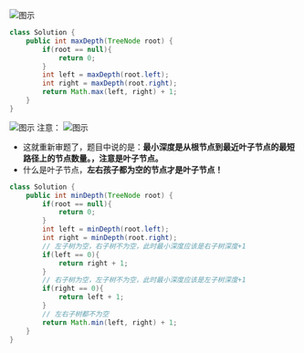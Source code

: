 

![图示](https://img-blog.csdnimg.cn/6577c75502b1408c91524345fadffe78.png?x-oss-process=image/watermark,type_ZHJvaWRzYW5zZmFsbGJhY2s,shadow_50,text_Q1NETiBA5bSU5rOi5rOi5ZWK,size_18,color_FFFFFF,t_70,g_se,x_16)
```java
class Solution {
    public int maxDepth(TreeNode root) {
        if(root == null){
            return 0;
        }
        int left = maxDepth(root.left);
        int right = maxDepth(root.right);
        return Math.max(left, right) + 1;
    }
}
```
![图示](https://img-blog.csdnimg.cn/44e89a79447f453eb0c25ae4cb2cd241.png?x-oss-process=image/watermark,type_ZHJvaWRzYW5zZmFsbGJhY2s,shadow_50,text_Q1NETiBA5bSU5rOi5rOi5ZWK,size_18,color_FFFFFF,t_70,g_se,x_16)
注意：
![图示](https://img-blog.csdnimg.cn/a4c97d4ecef24e58a1221bf46ea6fb44.png?x-oss-process=image/watermark,type_ZHJvaWRzYW5zZmFsbGJhY2s,shadow_50,text_Q1NETiBA5bSU5rOi5rOi5ZWK,size_15,color_FFFFFF,t_70,g_se,x_16)
* 这就重新审题了，题目中说的是：**最小深度是从根节点到最近叶子节点的最短路径上的节点数量。，注意是叶子节点。**
* 什么是叶子节点，**左右孩子都为空的节点才是叶子节点！**
```java
class Solution {
    public int minDepth(TreeNode root) {
        if(root == null){
            return 0;
        }
        int left = minDepth(root.left);
        int right = minDepth(root.right);
        // 左子树为空，右子树不为空，此时最小深度应该是右子树深度+1
        if(left == 0){
            return right + 1;
        }
        // 右子树为空，左子树不为空，此时最小深度应该是左子树深度+1
        if(right == 0){
            return left + 1;
        }
        // 左右子树都不为空
        return Math.min(left, right) + 1;
    }
}
```
